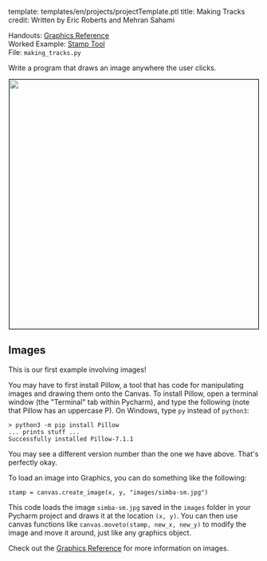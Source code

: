 template: templates/en/projects/projectTemplate.ptl
title: Making Tracks
credit: Written by Eric Roberts and Mehran Sahami

Handouts: [Graphics Reference]({{pathToRoot}}en/resources/graphics.html)<br/>
Worked Example: [Stamp Tool]({{pathToRoot}}en/projects/stampTool.html)<br/>
File: `making_tracks.py`

Write a program that draws an image anywhere the user clicks.

<center>
  <img style="width:500px;border: 1px solid #000000" src="{{pathToRoot}}img/projects/makingTracks/demo.png">
</center>

## Images

This is our first example involving images!

You may have to first install Pillow, a tool that has code for manipulating images and drawing them onto the Canvas. To install Pillow, open a terminal window (the "Terminal" tab within Pycharm), and type the following (note that Pillow has an uppercase P). On Windows, type `py` instead of `python3`:

```
> python3 -m pip install Pillow
... prints stuff ...
Successfully installed Pillow-7.1.1
```

You may see a different version number than the one we have above. That's perfectly okay.

To load an image into Graphics, you can do something like the following:
```
stamp = canvas.create_image(x, y, "images/simba-sm.jpg")
```

This code loads the image `simba-sm.jpg` saved in the `images` folder in your Pycharm project and draws it at the location `(x, y)`. You can then use canvas functions like `canvas.moveto(stamp, new_x, new_y)` to modify the image and move it around, just like any graphics object.

Check out the [Graphics Reference]({{pathToRoot}}en/resources/graphics.html) for more information on images.
